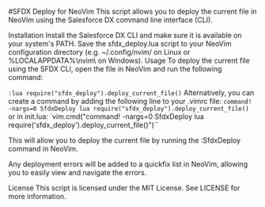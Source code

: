 #SFDX Deploy for NeoVim
This script allows you to deploy the current file in NeoVim using the Salesforce DX command line interface (CLI).

Installation
Install the Salesforce DX CLI and make sure it is available on your system's PATH.
Save the sfdx_deploy.lua script to your NeoVim configuration directory (e.g. ~/.config/nvim/ on Linux or %LOCALAPPDATA%\nvim\ on Windows).
Usage
To deploy the current file using the SFDX CLI, open the file in NeoVim and run the following command:

`:lua require("sfdx_deploy").deploy_current_file()`
Alternatively, you can create a command by adding the following line to your .vimrc file:
`command! -nargs=0 SfdxDeploy lua require("sfdx_deploy").deploy_current_file()`
or in init.lua:
`vim.cmd("command! -nargs=0 SfdxDeploy lua require('sfdx_deploy').deploy_current_file()")``


This will allow you to deploy the current file by running the :SfdxDeploy command in NeoVim.

Any deployment errors will be added to a quickfix list in NeoVim, allowing you to easily view and navigate the errors.

License
This script is licensed under the MIT License. See LICENSE for more information.
